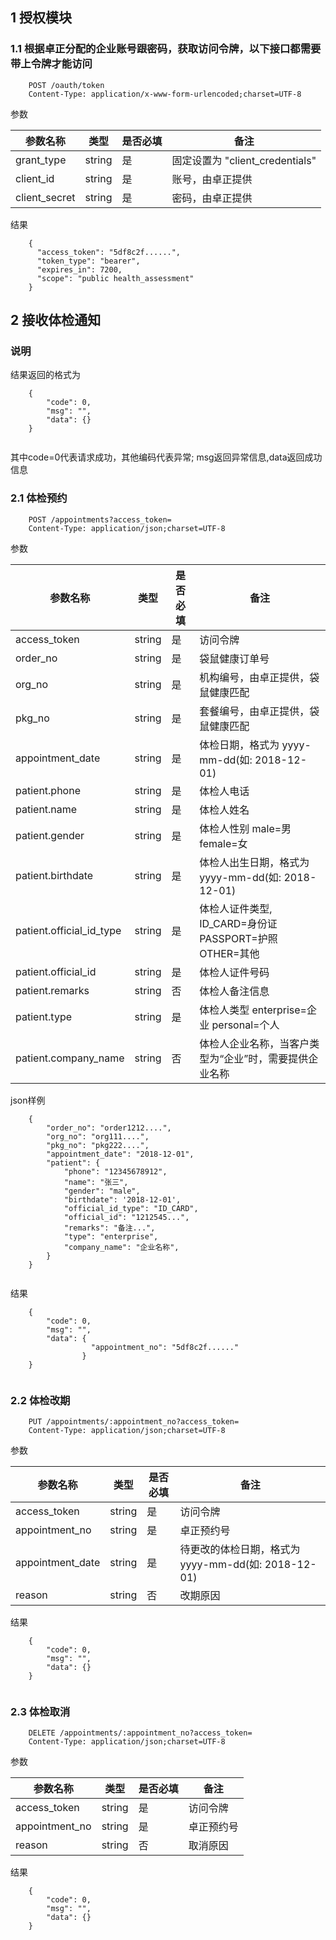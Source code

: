 ## 1 授权模块
### 1.1 根据卓正分配的企业账号跟密码，获取访问令牌，以下接口都需要带上令牌才能访问
```
    POST /oauth/token
    Content-Type: application/x-www-form-urlencoded;charset=UTF-8
``` 
参数

参数名称  | 类型  | 是否必填 | 备注
------------- | ------------- | ----------- | -----------
grant_type   | string | 是 | 固定设置为 "client_credentials"
client_id  | string | 是 | 账号，由卓正提供
client_secret | string | 是 | 密码，由卓正提供

结果
```
    {
      "access_token": "5df8c2f......",
      "token_type": "bearer",
      "expires_in": 7200,
      "scope": "public health_assessment"
    }
``` 


## 2 接收体检通知

### 说明
结果返回的格式为
    
```
    {
        "code": 0,
        "msg": "",
        "data": {}
    }
    
``` 
其中code=0代表请求成功，其他编码代表异常; msg返回异常信息,data返回成功信息
    
### 2.1 体检预约
```
    POST /appointments?access_token=
    Content-Type: application/json;charset=UTF-8
``` 
参数

参数名称  | 类型  | 是否必填 | 备注
------------- | ------------- | ----------- | -----------
access_token   | string | 是 | 访问令牌
order_no   | string | 是 | 袋鼠健康订单号
org_no   | string | 是 | 机构编号，由卓正提供，袋鼠健康匹配
pkg_no   | string | 是 | 套餐编号，由卓正提供，袋鼠健康匹配
appointment_date   | string | 是 | 体检日期，格式为 yyyy-mm-dd(如: 2018-12-01)
patient.phone  | string | 是 | 体检人电话
patient.name  | string | 是 | 体检人姓名
patient.gender  | string | 是 | 体检人性别 male=男 female=女
patient.birthdate  | string | 是 | 体检人出生日期，格式为 yyyy-mm-dd(如: 2018-12-01)
patient.official_id_type  | string | 是 | 体检人证件类型, ID_CARD=身份证 PASSPORT=护照 OTHER=其他
patient.official_id  | string | 是 | 体检人证件号码
patient.remarks  | string | 否 | 体检人备注信息
patient.type  | string | 是 | 体检人类型 enterprise=企业 personal=个人
patient.company_name  | string | 否 | 体检人企业名称，当客户类型为“企业”时，需要提供企业名称

json样例
```
    {
        "order_no": "order1212....",
        "org_no": "org111....",
        "pkg_no": "pkg222....",
        "appointment_date": "2018-12-01",
        "patient": {
            "phone": "12345678912",
            "name": "张三",
            "gender": "male",
            "birthdate": '2018-12-01',
            "official_id_type": "ID_CARD",
            "official_id": "1212545...",
            "remarks": "备注...",
            "type": "enterprise",
            "company_name": "企业名称",
        }
    }
    
``` 


结果
```
    {
        "code": 0,
        "msg": "",
        "data": {
                  "appointment_no": "5df8c2f......"
                }
    }
    
``` 


### 2.2 体检改期
```
    PUT /appointments/:appointment_no?access_token=
    Content-Type: application/json;charset=UTF-8
``` 
参数

参数名称  | 类型  | 是否必填 | 备注
------------- | ------------- | ----------- | -----------
access_token   | string | 是 | 访问令牌
appointment_no   | string | 是 | 卓正预约号
appointment_date   | string | 是 | 待更改的体检日期，格式为 yyyy-mm-dd(如: 2018-12-01)
reason  | string | 否 | 改期原因


结果
```
    {
        "code": 0,
        "msg": "",
        "data": {}
    }
    
``` 


### 2.3 体检取消

```
    DELETE /appointments/:appointment_no?access_token=
    Content-Type: application/json;charset=UTF-8
``` 
参数

参数名称  | 类型  | 是否必填 | 备注
------------- | ------------- | ----------- | -----------
access_token   | string | 是 | 访问令牌
appointment_no   | string | 是 | 卓正预约号
reason  | string | 否 | 取消原因


结果
```
    {
        "code": 0,
        "msg": "",
        "data": {}
    }
    
``` 
